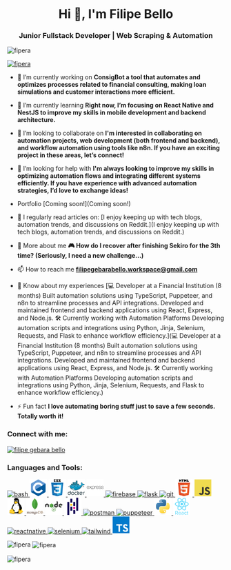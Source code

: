 <h1 align="center">Hi 👋, I'm Filipe Bello</h1>
<h3 align="center">Junior Fullstack Developer | Web Scraping & Automation</h3>

<p align="left"> <img src="https://komarev.com/ghpvc/?username=fipera&label=Profile%20views&color=0e75b6&style=flat" alt="fipera" /> </p>

<p align="left"> <a href="https://github.com/ryo-ma/github-profile-trophy"><img src="https://github-profile-trophy.vercel.app/?username=fipera" alt="fipera" /></a> </p>

- 🔭 I’m currently working on **ConsigBot a tool that automates and optimizes processes related to financial consulting, making loan simulations and customer interactions more efficient.**

- 🌱 I’m currently learning **Right now, I’m focusing on React Native and NestJS to improve my skills in mobile development and backend architecture.**

- 👯 I’m looking to collaborate on **I'm interested in collaborating on automation projects, web development (both frontend and backend), and workflow automation using tools like n8n. If you have an exciting project in these areas, let’s connect!**

- 🤝 I’m looking for help with **I'm always looking to improve my skills in optimizing automation flows and integrating different systems efficiently. If you have experience with advanced automation strategies, I’d love to exchange ideas!**

- Portfolio [Coming soon!](Coming soon!)

- 📝 I regularly read articles on: [I enjoy keeping up with tech blogs, automation trends, and discussions on Reddit.](I enjoy keeping up with tech blogs, automation trends, and discussions on Reddit.)

- 💬 More about me **🎮 How do I recover after finishing Sekiro for the 3th time? (Seriously, I need a new challenge...)**

- 📫 How to reach me **filipegebarabello.workspace@gmail.com**

- 📄 Know about my experiences [💻 Developer at a Financial Institution (8 months) Built automation solutions using TypeScript, Puppeteer, and n8n to streamline processes and API integrations. Developed and maintained frontend and backend applications using React, Express, and Node.js. 🛠 Currently working with Automation Platforms Developing automation scripts and integrations using Python, Jinja, Selenium, Requests, and Flask to enhance workflow efficiency.](💻 Developer at a Financial Institution (8 months) Built automation solutions using TypeScript, Puppeteer, and n8n to streamline processes and API integrations. Developed and maintained frontend and backend applications using React, Express, and Node.js. 🛠 Currently working with Automation Platforms Developing automation scripts and integrations using Python, Jinja, Selenium, Requests, and Flask to enhance workflow efficiency.)

- ⚡ Fun fact **I love automating boring stuff just to save a few seconds. Totally worth it!**

<h3 align="left">Connect with me:</h3>
<p align="left">
<a href="https://linkedin.com/in/filipe gebara bello" target="blank"><img align="center" src="https://raw.githubusercontent.com/rahuldkjain/github-profile-readme-generator/master/src/images/icons/Social/linked-in-alt.svg" alt="filipe gebara bello" height="30" width="40" /></a>
</p>

<h3 align="left">Languages and Tools:</h3>
<p align="left"> <a href="https://www.gnu.org/software/bash/" target="_blank" rel="noreferrer"> <img src="https://www.vectorlogo.zone/logos/gnu_bash/gnu_bash-icon.svg" alt="bash" width="40" height="40"/> </a> <a href="https://www.cprogramming.com/" target="_blank" rel="noreferrer"> <img src="https://raw.githubusercontent.com/devicons/devicon/master/icons/c/c-original.svg" alt="c" width="40" height="40"/> </a> <a href="https://www.w3schools.com/css/" target="_blank" rel="noreferrer"> <img src="https://raw.githubusercontent.com/devicons/devicon/master/icons/css3/css3-original-wordmark.svg" alt="css3" width="40" height="40"/> </a> <a href="https://www.docker.com/" target="_blank" rel="noreferrer"> <img src="https://raw.githubusercontent.com/devicons/devicon/master/icons/docker/docker-original-wordmark.svg" alt="docker" width="40" height="40"/> </a> <a href="https://expressjs.com" target="_blank" rel="noreferrer"> <img src="https://raw.githubusercontent.com/devicons/devicon/master/icons/express/express-original-wordmark.svg" alt="express" width="40" height="40"/> </a> <a href="https://firebase.google.com/" target="_blank" rel="noreferrer"> <img src="https://www.vectorlogo.zone/logos/firebase/firebase-icon.svg" alt="firebase" width="40" height="40"/> </a> <a href="https://flask.palletsprojects.com/" target="_blank" rel="noreferrer"> <img src="https://www.vectorlogo.zone/logos/pocoo_flask/pocoo_flask-icon.svg" alt="flask" width="40" height="40"/> </a> <a href="https://git-scm.com/" target="_blank" rel="noreferrer"> <img src="https://www.vectorlogo.zone/logos/git-scm/git-scm-icon.svg" alt="git" width="40" height="40"/> </a> <a href="https://www.w3.org/html/" target="_blank" rel="noreferrer"> <img src="https://raw.githubusercontent.com/devicons/devicon/master/icons/html5/html5-original-wordmark.svg" alt="html5" width="40" height="40"/> </a> <a href="https://developer.mozilla.org/en-US/docs/Web/JavaScript" target="_blank" rel="noreferrer"> <img src="https://raw.githubusercontent.com/devicons/devicon/master/icons/javascript/javascript-original.svg" alt="javascript" width="40" height="40"/> </a> <a href="https://www.linux.org/" target="_blank" rel="noreferrer"> <img src="https://raw.githubusercontent.com/devicons/devicon/master/icons/linux/linux-original.svg" alt="linux" width="40" height="40"/> </a> <a href="https://www.mongodb.com/" target="_blank" rel="noreferrer"> <img src="https://raw.githubusercontent.com/devicons/devicon/master/icons/mongodb/mongodb-original-wordmark.svg" alt="mongodb" width="40" height="40"/> </a> <a href="https://nodejs.org" target="_blank" rel="noreferrer"> <img src="https://raw.githubusercontent.com/devicons/devicon/master/icons/nodejs/nodejs-original-wordmark.svg" alt="nodejs" width="40" height="40"/> </a> <a href="https://pandas.pydata.org/" target="_blank" rel="noreferrer"> <img src="https://raw.githubusercontent.com/devicons/devicon/2ae2a900d2f041da66e950e4d48052658d850630/icons/pandas/pandas-original.svg" alt="pandas" width="40" height="40"/> </a> <a href="https://postman.com" target="_blank" rel="noreferrer"> <img src="https://www.vectorlogo.zone/logos/getpostman/getpostman-icon.svg" alt="postman" width="40" height="40"/> </a> <a href="https://github.com/puppeteer/puppeteer" target="_blank" rel="noreferrer"> <img src="https://www.vectorlogo.zone/logos/pptrdev/pptrdev-official.svg" alt="puppeteer" width="40" height="40"/> </a> <a href="https://www.python.org" target="_blank" rel="noreferrer"> <img src="https://raw.githubusercontent.com/devicons/devicon/master/icons/python/python-original.svg" alt="python" width="40" height="40"/> </a> <a href="https://reactjs.org/" target="_blank" rel="noreferrer"> <img src="https://raw.githubusercontent.com/devicons/devicon/master/icons/react/react-original-wordmark.svg" alt="react" width="40" height="40"/> </a> <a href="https://reactnative.dev/" target="_blank" rel="noreferrer"> <img src="https://reactnative.dev/img/header_logo.svg" alt="reactnative" width="40" height="40"/> </a> <a href="https://www.selenium.dev" target="_blank" rel="noreferrer"> <img src="https://raw.githubusercontent.com/detain/svg-logos/780f25886640cef088af994181646db2f6b1a3f8/svg/selenium-logo.svg" alt="selenium" width="40" height="40"/> </a> <a href="https://tailwindcss.com/" target="_blank" rel="noreferrer"> <img src="https://www.vectorlogo.zone/logos/tailwindcss/tailwindcss-icon.svg" alt="tailwind" width="40" height="40"/> </a> <a href="https://www.typescriptlang.org/" target="_blank" rel="noreferrer"> <img src="https://raw.githubusercontent.com/devicons/devicon/master/icons/typescript/typescript-original.svg" alt="typescript" width="40" height="40"/> </a> </p>

<p><img align="left" src="https://github-readme-stats.vercel.app/api/top-langs?username=fipera&show_icons=true&locale=en&layout=compact" alt="fipera" /></p>

<p>&nbsp;<img align="center" src="https://github-readme-stats.vercel.app/api?username=fipera&show_icons=true&locale=en" alt="fipera" /></p>

<p><img align="center" src="https://github-readme-streak-stats.herokuapp.com/?user=fipera&" alt="fipera" /></p>

